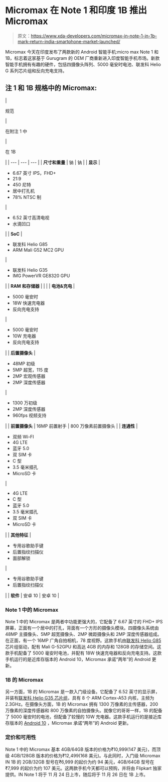 # Micromax 在 Note 1 和印度 1B 推出 Micromax

> 原文：<https://www.xda-developers.com/micromax-in-note-1-in-1b-mark-return-india-smartphone-market-launched/>

Micromax 今天在印度发布了两款新的 Android 智能手机:micro max Note 1 和 1B，标志着这家基于 Gurugram 的 OEM 厂商重新进入印度智能手机市场。新款智能手机拥有有趣的硬件，包括四摄像头阵列、5000 毫安时电池、联发科 Helio G 系列芯片组和反向充电支持。

## 注 1 和 1B 规格中的 Micromax:

| 

规范

 | 

在附注 1 中

 | 

在 1B

 |
| --- | --- | --- |
| **尺寸和重量** | 钠 | 钠 |
| **显示** | 

*   6.67 英寸 IPS，FHD+
*   21:9
*   450 尼特
*   居中打孔机
*   78% NTSC 制

 | 

*   6.52 英寸高清电视
*   水滴凹口

 |
| **SoC** | 

*   联发科 Helio G85
*   ARM Mali G52 MC2 GPU

 | 

*   联发科 Helio G35
*   IMG PowerVR GE8320 GPU

 |
| **RAM 和存储器** |  |  |
| **电池&充电** | 

*   5000 毫安时
*   18W 快速充电器
*   反向充电支持

 | 

*   5000 毫安时
*   10W 充电器
*   反向充电支持

 |
| **后置摄像头** | 

*   48MP 初级
*   5MP 超宽，115 度
*   2MP 宏观传感器
*   2MP 深度传感器

 | 

*   1300 万初级
*   2MP 深度传感器
*   960fps 视频支持

 |
| **前置摄像头** | 16MP 前置射手 | 800 万像素前置摄像头 |
| **连通性** | 

*   双频 Wi-FI
*   4G LTE
*   蓝牙 5.0
*   双 SIM 卡
*   C 型
*   3.5 毫米插孔
*   MicroSD 卡

 | 

*   4G LTE
*   C 型
*   蓝牙 5.0
*   3.5 毫米插孔
*   双 SIM 卡
*   MicroSD 卡

 |
| **其他特征** | 

*   专用谷歌助手键
*   后置指纹扫描仪
*   面部解锁

 | 

*   专用谷歌助手键
*   后置指纹扫描仪

 |
| **软件** | 安卓 10 | 安卓 10 |

### Note 1 中的 Micromax

Note 1 中的 Micromax 是两者中功能更强大的，它配备了 6.67 英寸的 FHD+ IPS 屏幕，正面有一个居中的打孔，背面有一个方形的摄像头模块。四摄像头系统由 48MP 主摄像头、5MP 超宽摄像头、2MP 微距摄像头和 2MP 深度传感器组成。在正面，有一个 16MP 广角自拍相机，78 度视野。这款手机由[联发科 Helio G85](https://www.xda-developers.com/mediatek-helio-g85-mid-range-soc-high-performance-mobile-gaming/) 芯片组驱动，配有 Mali G-52GPU 和高达 4GB 的内存和 128GB 的存储空间。这款手机配备了 5000 毫安时电池，并配有 18W 快速充电器和反向充电支持。这款手机运行的是近库存版本的 Android 10，Micromax 承诺“两年”的 Android 更新。

### 1B 的 Micromax

另一方面，1B 的 Micromax 是一款入门级设备。它配备了 6.52 英寸的显示屏，并装有[联发科 Helio G35 芯片组](https://www.xda-developers.com/mediatek-helio-g35-g25-chipsets-unveiled-gaming-budget/)，具有 8 个 ARM Cortex-A53 内核，主频为 2.3GHz。在摄像头方面，1B 的 Micromax 拥有 1300 万像素的主传感器，200 万像素的深度传感器和 800 万像素的自拍摄像头。就像它的哥哥一样，1B 的配备了 5000 毫安时的电池，但配备了较慢的 10W 充电器。这款手机运行的是接近库存版本的 [Android 10](https://www.xda-developers.com/tag/android10/) ，Micromax 承诺“两年”的 Android 更新。

### 定价和可用性

Note 1 中的 Micromax 基本 4GB/64GB 版本的价格为₹10,999(147 美元)，而顶级 4GB/128GB 版本的价格为₹12,499(168 美元)。与此同时，入门级 Micromax IN 1B 的 2GB/32GB 型号在₹6,999 的起价为约 94 美元，4GB/64GB 型号在₹7,999 的起价为约 107 美元。这两款手机今天都可以预购，并将由 Flipkart 独家提供。IN Note 1 将于 11 月 24 日上市，随后将于 11 月 26 日在 1B 上市。